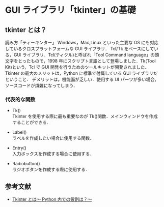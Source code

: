 # GUI ライブラリ「tkinter」の基礎

## tkinter とは？

読み方「ティーキンター」
Windows，Mac,Linux といった主要な OS にも対応しているクロスプラットフォームな GUI ライブラリ．
Tcl/Tk をベースにしている，GUI ライブラリ．Tcl(ティクル)と呼ばれ「Tool Command language」の頭文字をとったもので，1998 年にスクリプト言語として登場しました．Tk(Tool Kit)という，Tcl で GUI 開発を行うためのツールキットが開発されました．Tkinter の最大のメリットは，Python に標準で付属している GUI ライブラリだということ．
デメリットは，機能面が乏しい．使用する UI パーツが多い場合，ソースコードが煩雑になってしまう．

### 代表的な関数

- Tk() <br>
  Tkinter を使用する際に最も重要なのが Tk()関数．メインウィンドウを作成することができる．

- Label() <br>
  ラベルを作成したい場合に使用する関数．

- Entry() <br>
  入力ボックスを作成する場合に使用する．

- Radiobutton() <br>
  ラジオボタンを作成する際に使用する．

## 参考文献

- [Tkinter とは～ Python 内での役割は？～](https://www.acrovision.jp/service/data/?p=616)
